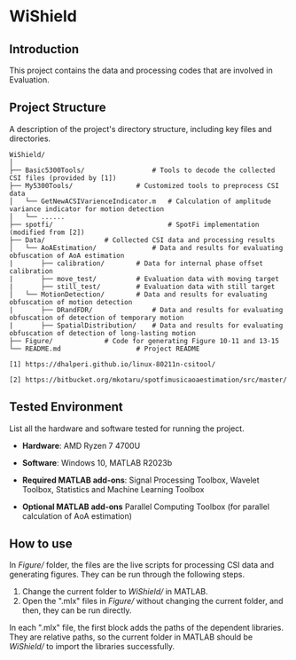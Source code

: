 # WiShield

## Introduction
This project contains the data and processing codes that are involved in Evaluation.

## Project Structure
A description of the project's directory structure, including key files and directories.

```plaintext
WiShield/
│
├── Basic5300Tools/         		# Tools to decode the collected CSI files (provided by [1])
├── My5300Tools/     			# Customized tools to preprocess CSI data
│   └── GetNewACSIVarienceIndicator.m	# Calculation of amplitude variance indicator for motion detection
│   └── ......
├── spotfi/   	                        # SpotFi implementation (modified from [2])
├── Data/				# Collected CSI data and processing results
│   └── AoAEstimation/		        # Data and results for evaluating obfuscation of AoA estimation
|       ├── calibration/		# Data for internal phase offset calibration
|       ├── move_test/			# Evaluation data with moving target
|       ├── still_test/			# Evaluation data with still target
│   └── MotionDetection/		# Data and results for evaluating obfuscation of motion detection
|       ├── DRandFDR/		        # Data and results for evaluating obfuscation of detection of temporary motion
|       ├── SpatialDistribution/	# Data and results for evaluating obfuscation of detection of long-lasting motion
├── Figure/				# Code for generating Figure 10-11 and 13-15
└── README.md           		# Project README

[1] https://dhalperi.github.io/linux-80211n-csitool/

[2] https://bitbucket.org/mkotaru/spotfimusicaoaestimation/src/master/

```

## Tested Environment
List all the hardware and software tested for running the project.

+ **Hardware**: AMD Ryzen 7 4700U

+ **Software**: Windows 10, MATLAB R2023b

+ **Required MATLAB add-ons**: Signal Processing Toolbox,  Wavelet Toolbox, Statistics and Machine Learning Toolbox

+ **Optional MATLAB add-ons**  Parallel Computing Toolbox (for parallel calculation of AoA estimation)

## How to use
In _Figure/_ folder, the files are the live scripts for processing CSI data and generating figures. They can be run through the following steps.
1. Change the current folder to _WiShield/_ in MATLAB.
2. Open the ".mlx" files in _Figure/_ without changing the current folder, and then, they can be run directly.

In each ".mlx" file, the first block adds the paths of the dependent libraries. They are relative paths, so the current folder in MATLAB should be _WiShield/_ to import the libraries successfully.
